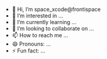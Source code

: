 - 👋 Hi, I’m space_xcode@frontispace
- 👀 I’m interested in ...
- 🌱 I’m currently learning ...
- 💞️ I’m looking to collaborate on ...
- 📫 How to reach me ...
- 😄 Pronouns: ...
- ⚡ Fun fact: ...

<!---
frontispace/frontispace is a ✨ special ✨ repository because its `README.md` (this file) appears on your GitHub profile.
You can click the Preview link to take a look at your changes.
--->
